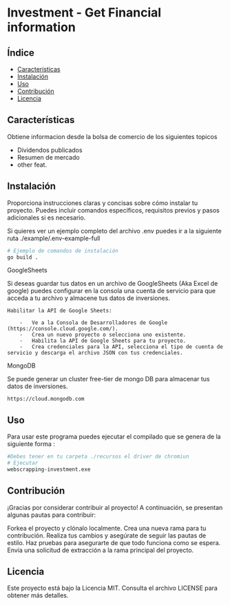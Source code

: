 #  Investment - Get Financial information


## Índice
- [Características](#características)
- [Instalación](#instalación)
- [Uso](#uso)
- [Contribución](#contribución)
- [Licencia](#licencia)

## Características
Obtiene informacion desde la bolsa de comercio de los siguientes topicos
-   Dividendos publicados
-   Resumen de mercado
-   other feat.
## Instalación
Proporciona instrucciones claras y concisas sobre cómo instalar tu proyecto. Puedes incluir comandos específicos, requisitos previos y pasos adicionales si es necesario.

Si quieres ver un ejemplo completo del archivo .env puedes ir a la siguiente ruta ./example/.env-example-full

```bash
# Ejemplo de comandos de instalación
go build .

```


GoogleSheets   
 
Si deseas guardar tus datos en un archivo de GoogleSheets (Aka Excel de google) puedes configurar en la consola una cuenta de servicio para que acceda a tu archivo y almacene tus datos de inversiones.
```
Habilitar la API de Google Sheets:  

    -   Ve a la Consola de Desarrolladores de Google (https://console.cloud.google.com/).
    -   Crea un nuevo proyecto o selecciona uno existente.
    -   Habilita la API de Google Sheets para tu proyecto.
    -   Crea credenciales para la API, selecciona el tipo de cuenta de servicio y descarga el archivo JSON con tus credenciales.
```
MongoDB   

Se puede generar un cluster free-tier de mongo DB para almacenar tus datos de inversiones.
```  
https://cloud.mongodb.com
```
## Uso
Para usar este programa puedes ejecutar el compilado  que se genera  de la siguiente forma :

```bash
#Debes tener en tu carpeta ./recursos el driver de chromiun 
# Ejecutar
webscrapping-investment.exe
```
## Contribución
¡Gracias por considerar contribuir al proyecto! A continuación, se presentan algunas pautas para contribuir:

Forkea el proyecto y clónalo localmente.
Crea una nueva rama para tu contribución.
Realiza tus cambios y asegúrate de seguir las pautas de estilo.
Haz pruebas para asegurarte de que todo funciona como se espera.
Envía una solicitud de extracción a la rama principal del proyecto.
## Licencia
Este proyecto está bajo la Licencia MIT. Consulta el archivo LICENSE para obtener más detalles.